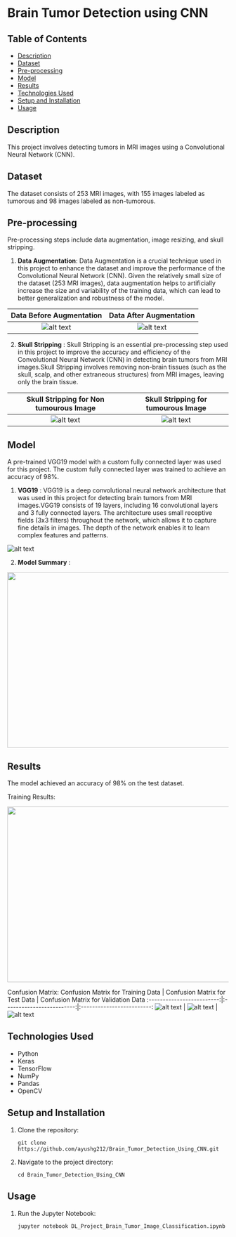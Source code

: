 # Brain Tumor Detection using CNN

## Table of Contents
- [Description](#description)
-  [Dataset](#dataset)
- [Pre-processing](#pre-processing)
- [Model](#model)
- [Results](#results)
- [Technologies Used](#technologies-used)
- [Setup and Installation](#setup-and-installation)
- [Usage](#usage)

## Description
This project involves detecting tumors in MRI images using a Convolutional Neural Network (CNN).

## Dataset
The dataset consists of 253 MRI images, with 155 images labeled as tumorous and 98 images labeled as non-tumorous.

## Pre-processing
Pre-processing steps include data augmentation, image resizing, and skull stripping.

1. **Data Augmentation**: Data Augmentation is a crucial technique used in this project to enhance the dataset and improve the performance of the Convolutional Neural Network (CNN). Given the relatively small size of the dataset (253 MRI images), data augmentation helps to artificially increase the size and variability of the training data, which can lead to better generalization and robustness of the model.

Data Before Augmentation | Data After Augmentation
:-------------------------:|:-------------------------:
![alt text](https://github.com/ayushg212/Brain_Tumor_Detection_Using_CNN/blob/main/images/dataset_before_augementation.png) |  ![alt text](https://github.com/ayushg212/Brain_Tumor_Detection_Using_CNN/blob/main/images/dataset_after_augmentation.png)

2. **Skull Stripping** : Skull Stripping is an essential pre-processing step used in this project to improve the accuracy and efficiency of the Convolutional Neural Network (CNN) in detecting brain tumors from MRI images.Skull Stripping involves removing non-brain tissues (such as the skull, scalp, and other extraneous structures) from MRI images, leaving only the brain tissue.

Skull Stripping for Non tumourous Image | Skull Stripping for tumourous Image
:-------------------------:|:-------------------------:
![alt text](https://github.com/ayushg212/Brain_Tumor_Detection_Using_CNN/blob/main/images/skull_croping_nontumor_example.png) |  ![alt text](https://github.com/ayushg212/Brain_Tumor_Detection_Using_CNN/blob/main/images/skull_croping_tumor_example.png)

## Model
A pre-trained VGG19 model with a custom fully connected layer was used for this project. The custom fully connected layer was trained to achieve an accuracy of 98%.
1. **VGG19** : VGG19 is a deep convolutional neural network architecture that was used in this project for detecting brain tumors from MRI images.VGG19 consists of 19 layers, including 16 convolutional layers and 3 fully connected layers. The architecture uses small receptive fields (3x3 filters) throughout the network, which allows it to capture fine details in images. The depth of the network enables it to learn complex features and patterns.
   
![alt text](https://raw.githubusercontent.com/ayushg212/Brain_Tumor_Detection_Using_CNN/main/images/vgg19_diagram.webp)

2. **Model Summary** :
<img src="https://github.com/ayushg212/Brain_Tumor_Detection_Using_CNN/blob/main/images/model_summary.png"  width="800" height="400">

## Results
The model achieved an accuracy of 98% on the test dataset.

Training Results:

<img src="https://github.com/ayushg212/Brain_Tumor_Detection_Using_CNN/blob/main/images/training_results.png"  width="800" height="400">

Confusion Matrix:
Confusion Matrix for Training Data | Confusion Matrix for Test Data | Confusion Matrix for Validation Data 
:-------------------------:|:-------------------------:|:-------------------------:
![alt text](https://github.com/ayushg212/Brain_Tumor_Detection_Using_CNN/blob/main/images/training_confusion_matrix.png) |  ![alt text](https://github.com/ayushg212/Brain_Tumor_Detection_Using_CNN/blob/main/images/testing_confusion_matrix.png) | ![alt text](https://github.com/ayushg212/Brain_Tumor_Detection_Using_CNN/blob/main/images/validation_confusion_matrix.png)


## Technologies Used
- Python
- Keras
- TensorFlow
- NumPy
- Pandas
- OpenCV

## Setup and Installation

1. Clone the repository:
   ```
   git clone https://github.com/ayushg212/Brain_Tumor_Detection_Using_CNN.git  
2. Navigate to the project directory:
   ```
   cd Brain_Tumor_Detection_Using_CNN
## Usage

1. Run the Jupyter Notebook:
   ```
   jupyter notebook DL_Project_Brain_Tumor_Image_Classification.ipynb

